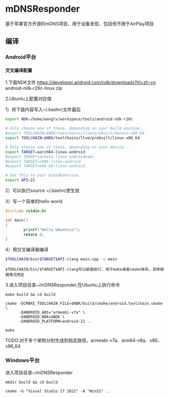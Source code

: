 # mDNSResponder
基于苹果官方开源的mDNS项目，用于设备发现，包括但不限于AirPlay项目

## 编译

### Android平台

#### 交叉编译配置
1.下载NDK文件
https://developer.android.com/ndk/downloads?hl=zh-cn
android-ndk-r26c-linux.zip

2.Ubuntu上配置对应值

1）将下面内容写入~/.bashrc文件最后
```bash
export NDK=/home/wanglv/workspace/tools/android-ndk-r26c

# Only choose one of these, depending on your build machine...
#export TOOLCHAIN=$NDK/toolchains/llvm/prebuilt/darwin-x86_64
export TOOLCHAIN=$NDK/toolchains/llvm/prebuilt/linux-x86_64

# Only choose one of these, depending on your device...
export TARGET=aarch64-linux-android
#export TARGET=armv7a-linux-androideabi
#export TARGET=i686-linux-android
#export TARGET=x86_64-linux-android

# Set this to your minSdkVersion.
export API=21
```

2）可以执行source ~/.bashrc使生效

3）写一个简单的hello world
```C++
#include <stdio.h>

int main()
{
        printf("Hello Ubuntu\n");
        return 0;
}
```

4）用交叉编译器编译
```bash
$TOOLCHAIN/bin/$TARGET$API-clang main.cpp -o main
```

```
$TOOLCHAIN/bin/$TARGET$API-clang可以赋值给CC，用于make或者cmake体系，具体根据情况而定
```


3.进入项目目录~/mDNSResponder,在Ubuntu上执行命令
```shell
make build && cd build

cmake -DCMAKE_TOOLCHAIN_FILE=$NDK/build/cmake/android.toolchain.cmake \
      -DANDROID_ABI="armeabi-v7a" \
      -DANDROID_NDK=$NDK \
      -DANDROID_PLATFORM=android-21 ..

make
```

TODO:对于多个架构分别生成到指定路径，armeabi-v7a、arm64-v8a、x86、x86_64

### Windows平台

进入项目目录~/mDNSResponder
```shell
mkdir build && cd build

cmake -G "Visual Studio 17 2022" -A "Win32" ..

```